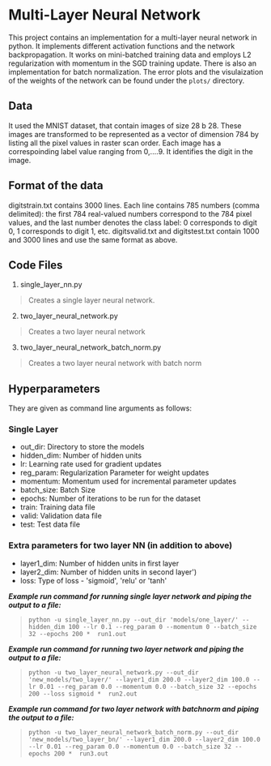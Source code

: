 # Multi-Layer Neural Network

This project contains an implementation for a multi-layer neural network in python. It implements different activation functions and the network backpropagation. It works on mini-batched training data and employs L2 regularization with momentum in the SGD training update. There is also an implementation for batch normalization. The error plots and the visulaization of the weights of the network can be found under the `plots/` directory. 

## Data
It used the MNIST dataset, that contain images of size 28 b 28. These images are transformed to be represented as a vector of dimension 784 by listing all the pixel values in raster scan order. Each image has a correspoinding label value ranging from 0,....9. It identifies the digit in the image. 

## Format of the data
digitstrain.txt contains 3000 lines. Each line contains 785 numbers (comma delimited): the first 784 real-valued numbers correspond to the 784 pixel values, and the last number denotes the class label: 0 corresponds to digit 0, 1 corresponds to digit 1, etc. digitsvalid.txt and digitstest.txt contain 1000 and 3000 lines and use the same format as above.

## Code Files

1. single_layer_nn.py 
> Creates a single layer neural network.
2. two_layer_neural_network.py 
> Creates a two layer neural network
3. two_layer_neural_network_batch_norm.py
> Creates a two layer neural network with batch norm

## Hyperparameters
They are given as command line arguments as follows:

### Single Layer
* out_dir: Directory to store the models
* hidden_dim: Number of hidden units
* lr: Learning rate used for gradient updates
* reg_param: Regularization Parameter for weight updates
* momentum: Momentum used for incremental parameter updates
* batch_size: Batch Size
* epochs: Number of iterations to be run for the dataset
* train: Training data file
* valid: Validation data file
* test: Test data file


### Extra parameters for two layer NN (in addition to above)
* layer1_dim: Number of hidden units in first layer
* layer2_dim: Number of hidden units in second layer')
* loss: Type of loss - 'sigmoid', 'relu' or 'tanh'

__*Example run command for running single layer network and piping the output to a file:*__
> `python -u single_layer_nn.py --out_dir 'models/one_layer/' --hidden_dim 100 --lr 0.1 --reg_param 0 --momentum 0 --batch_size 32 --epochs 200 *  run1.out`

__*Example run command for running two layer network and piping the output to a file:*__
> `python -u two_layer_neural_network.py --out_dir 'new_models/two_layer/' --layer1_dim 200.0 --layer2_dim 100.0 --lr 0.01 --reg_param 0.0 --momentum 0.0 --batch_size 32 --epochs 200 --loss sigmoid *  run2.out`

__*Example run command for two layer network with batchnorm and piping the output to a file:*__
> `python -u two_layer_neural_network_batch_norm.py --out_dir 'new_models/two_layer_bn/' --layer1_dim 200.0 --layer2_dim 100.0 --lr 0.01 --reg_param 0.0 --momentum 0.0 --batch_size 32 --epochs 200 *  run3.out`
